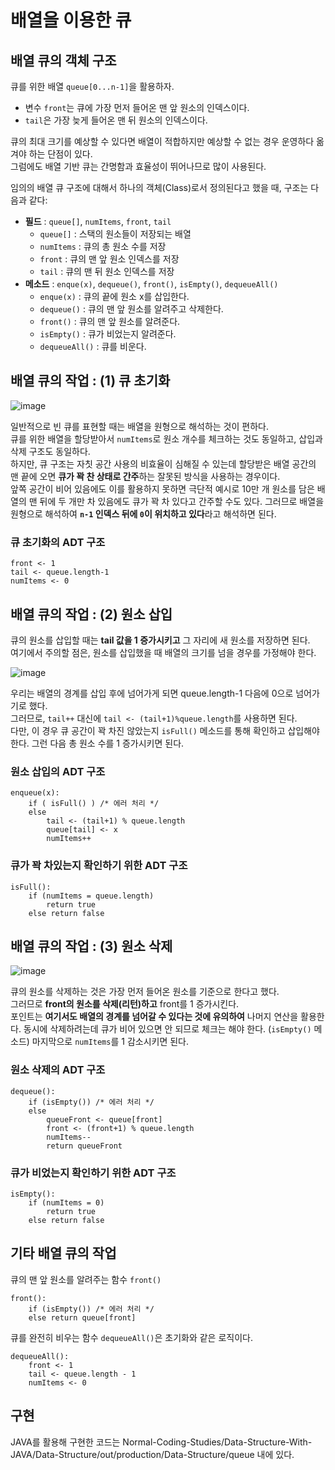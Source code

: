 # 배열을 이용한 큐
## 배열 큐의 객체 구조
큐를 위한 배열 `queue[0...n-1]`을 활용하자.   
- 변수 `front`는 큐에 가장 먼저 들어온 맨 앞 원소의 인덱스이다.
- `tail`은 가장 늦게 들어온 맨 뒤 원소의 인덱스이다.

큐의 최대 크기를 예상할 수 있다면 배열이 적합하지만 예상할 수 없는 경우 운영하다 옮겨야 하는 단점이 있다.   
그럼에도 배열 기반 큐는 간명함과 효율성이 뛰어나므로 많이 사용된다.

임의의 배열 큐 구조에 대해서 하나의 객체(Class)로서 정의된다고 했을 때, 구조는 다음과 같다:
- **필드** : `queue[]`, `numItems`, `front`, `tail`
    - `queue[]` : 스택의 원소들이 저장되는 배열
    - `numItems` : 큐의 총 원소 수를 저장
    - `front` : 큐의 맨 앞 원소 인덱스를 저장
    - `tail` : 큐의 맨 뒤 원소 인덱스를 저장
- **메소드** : `enque(x)`, `dequeue()`, `front()`, `isEmpty()`, `dequeueAll()`
    - `enque(x)` : 큐의 끝에 원소 x를 삽입한다.
    - `dequeue()` : 큐의 맨 앞 원소를 알려주고 삭제한다.
    - `front()` : 큐의 맨 앞 원소를 알려준다.
    - `isEmpty()` : 큐가 비었는지 알려준다.
    - `dequeueAll()` : 큐를 비운다.

## 배열 큐의 작업 : (1) 큐 초기화
![image](https://github.com/user-attachments/assets/e5e36b98-49d0-43a2-bd46-22de69bf77cd)

일반적으로 빈 큐를 표현할 때는 배열을 원형으로 해석하는 것이 편하다.   
큐를 위한 배열을 할당받아서 `numItems`로 원소 개수를 체크하는 것도 동일하고, 삽입과 삭제 구조도 동일하다.   
하지만, 큐 구조는 자칫 공간 사용의 비효율이 심해질 수 있는데 할당받은 배열 공간의 맨 끝에 오면 **큐가 꽉 찬 상태로 간주**&ZeroWidthSpace;하는 잘못된 방식을 사용하는 경우이다.   
앞쪽 공간이 비어 있음에도 이를 활용하지 못하면 극단적 예시로 10만 개 원소를 담은 배열의 맨 뒤에 두 개만 차 있음에도 큐가 꽉 차 있다고 간주할 수도 있다.
그러므로 배열을 원형으로 해석하여 **`n-1` 인덱스 뒤에 `0`이 위치하고 있다**&ZeroWidthSpace;라고 해석하면 된다.

### 큐 초기화의 ADT 구조
```
front <- 1
tail <- queue.length-1
numItems <- 0
```

## 배열 큐의 작업 : (2) 원소 삽입
큐의 원소를 삽입할 때는 **tail 값을 1 증가시키고** 그 자리에 새 원소를 저장하면 된다.   
여기에서 주의할 점은, 원소를 삽입했을 때 배열의 크기를 넘을 경우를 가정해야 한다.

![image](https://github.com/user-attachments/assets/abce0b85-6531-466d-98ce-d0dcd19a2070)

우리는 배열의 경계를 삽입 후에 넘어가게 되면 queue.length-1 다음에 0으로 넘어가기로 했다.   
그러므로, `tail++` 대신에 `tail <- (tail+1)%queue.length`를 사용하면 된다.   
다만, 이 경우 큐 공간이 꽉 차진 않았는지 `isFull()` 메소드를 통해 확인하고 삽입해야 한다.
그런 다음 총 원소 수를 1 증가시키면 된다.

### 원소 삽입의 ADT 구조
```
enqueue(x):
    if ( isFull() ) /* 에러 처리 */
    else
        tail <- (tail+1) % queue.length
        queue[tail] <- x
        numItems++
```

### 큐가 꽉 차있는지 확인하기 위한 ADT 구조
```
isFull():
    if (numItems = queue.length)
        return true
    else return false
```

## 배열 큐의 작업 : (3) 원소 삭제
![image](https://github.com/user-attachments/assets/46053e23-2b94-4698-aacb-a515cdd8c67d)

큐의 원소를 삭제하는 것은 가장 먼저 들어온 원소를 기준으로 한다고 했다.    
그러므로 **front의 원소를 삭제(리턴)하고** front를 1 증가시킨다.   
포인트는 **여기서도 배열의 경계를 넘어갈 수 있다는 것에 유의하여** 나머지 연산을 활용한다.
동시에 삭제하려는데 큐가 비어 있으면 안 되므로 체크는 해야 한다. (`isEmpty()` 메소드)
마지막으로 `numItems`를 1 감소시키면 된다.

### 원소 삭제의 ADT 구조
```
dequeue():
    if (isEmpty()) /* 에러 처리 */
    else
        queueFront <- queue[front]
        front <- (front+1) % queue.length
        numItems--
        return queueFront
```

### 큐가 비었는지 확인하기 위한 ADT 구조
```
isEmpty():
    if (numItems = 0)
        return true
    else return false
```

## 기타 배열 큐의 작업
큐의 맨 앞 원소를 알려주는 함수 `front()`
```
front():
    if (isEmpty()) /* 에러 처리 */
    else return queue[front]
```

큐를 완전히 비우는 함수 `dequeueAll()`은 초기화와 같은 로직이다.
```
dequeueAll():
    front <- 1
    tail <- queue.length - 1
    numItems <- 0
```

## 구현
JAVA를 활용해 구현한 코드는 Normal-Coding-Studies/Data-Structure-With-JAVA/Data-Structure/out/production/Data-Structure/queue 내에 있다.
